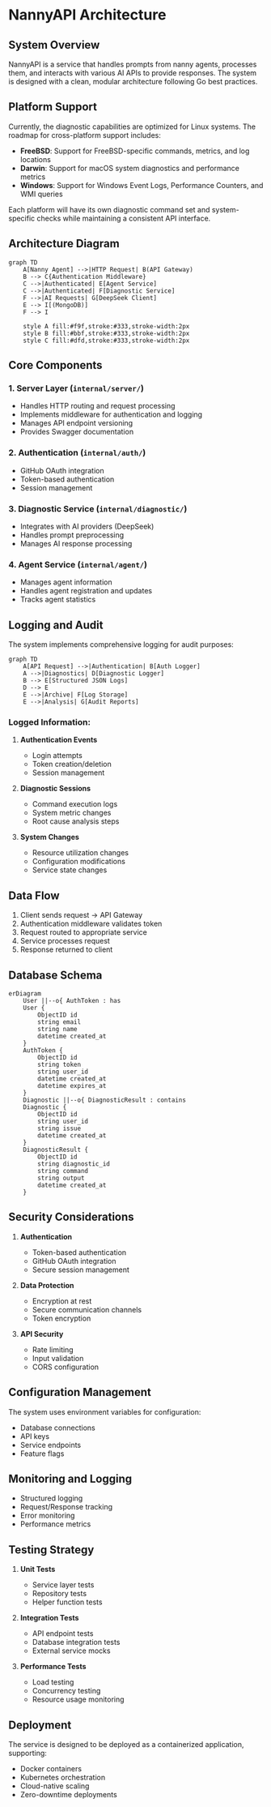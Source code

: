 # NannyAPI Architecture

## System Overview

NannyAPI is a service that handles prompts from nanny agents, processes them, and interacts with various AI APIs to provide responses. The system is designed with a clean, modular architecture following Go best practices.

## Platform Support

Currently, the diagnostic capabilities are optimized for Linux systems. The roadmap for cross-platform support includes:

- **FreeBSD**: Support for FreeBSD-specific commands, metrics, and log locations
- **Darwin**: Support for macOS system diagnostics and performance metrics
- **Windows**: Support for Windows Event Logs, Performance Counters, and WMI queries

Each platform will have its own diagnostic command set and system-specific checks while maintaining a consistent API interface.

## Architecture Diagram

```mermaid
graph TD
    A[Nanny Agent] -->|HTTP Request| B(API Gateway)
    B --> C{Authentication Middleware}
    C -->|Authenticated| E[Agent Service]
    C -->|Authenticated| F[Diagnostic Service]
    F -->|AI Requests| G[DeepSeek Client]
    E --> I[(MongoDB)]
    F --> I

    style A fill:#f9f,stroke:#333,stroke-width:2px
    style B fill:#bbf,stroke:#333,stroke-width:2px
    style C fill:#dfd,stroke:#333,stroke-width:2px
```

## Core Components

### 1. Server Layer (`internal/server/`)
- Handles HTTP routing and request processing
- Implements middleware for authentication and logging
- Manages API endpoint versioning
- Provides Swagger documentation

### 2. Authentication (`internal/auth/`)
- GitHub OAuth integration
- Token-based authentication
- Session management

### 3. Diagnostic Service (`internal/diagnostic/`)
- Integrates with AI providers (DeepSeek)
- Handles prompt preprocessing
- Manages AI response processing

### 4. Agent Service (`internal/agent/`)
- Manages agent information
- Handles agent registration and updates
- Tracks agent statistics

## Logging and Audit

The system implements comprehensive logging for audit purposes:

```mermaid
graph TD
    A[API Request] -->|Authentication| B[Auth Logger]
    A -->|Diagnostics| D[Diagnostic Logger]
    B --> E[Structured JSON Logs]
    D --> E
    E -->|Archive| F[Log Storage]
    E -->|Analysis| G[Audit Reports]
```

### Logged Information:
1. **Authentication Events**
   - Login attempts
   - Token creation/deletion
   - Session management

2. **Diagnostic Sessions**
   - Command execution logs
   - System metric changes
   - Root cause analysis steps

3. **System Changes**
   - Resource utilization changes
   - Configuration modifications
   - Service state changes

## Data Flow

1. Client sends request → API Gateway
2. Authentication middleware validates token
3. Request routed to appropriate service
4. Service processes request
5. Response returned to client

## Database Schema

```mermaid
erDiagram
    User ||--o{ AuthToken : has
    User {
        ObjectID id
        string email
        string name
        datetime created_at
    }
    AuthToken {
        ObjectID id
        string token
        string user_id
        datetime created_at
        datetime expires_at
    }
    Diagnostic ||--o{ DiagnosticResult : contains
    Diagnostic {
        ObjectID id
        string user_id
        string issue
        datetime created_at
    }
    DiagnosticResult {
        ObjectID id
        string diagnostic_id
        string command
        string output
        datetime created_at
    }
```

## Security Considerations

1. **Authentication**
   - Token-based authentication
   - GitHub OAuth integration
   - Secure session management

2. **Data Protection**
   - Encryption at rest
   - Secure communication channels
   - Token encryption

3. **API Security**
   - Rate limiting
   - Input validation
   - CORS configuration

## Configuration Management

The system uses environment variables for configuration:
- Database connections
- API keys
- Service endpoints
- Feature flags

## Monitoring and Logging

- Structured logging
- Request/Response tracking
- Error monitoring
- Performance metrics

## Testing Strategy

1. **Unit Tests**
   - Service layer tests
   - Repository tests
   - Helper function tests

2. **Integration Tests**
   - API endpoint tests
   - Database integration tests
   - External service mocks

3. **Performance Tests**
   - Load testing
   - Concurrency testing
   - Resource usage monitoring

## Deployment

The service is designed to be deployed as a containerized application, supporting:
- Docker containers
- Kubernetes orchestration
- Cloud-native scaling
- Zero-downtime deployments

